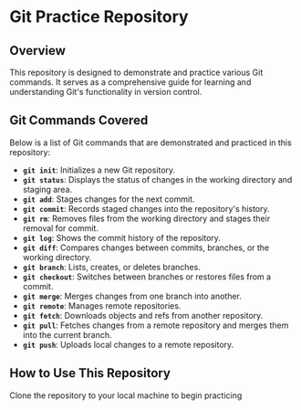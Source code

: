 # Git Practice Repository

## Overview
This repository is designed to demonstrate and practice various Git commands. It serves as a comprehensive guide for learning and understanding Git's functionality in version control.

## Git Commands Covered
Below is a list of Git commands that are demonstrated and practiced in this repository:

- **`git init`**: Initializes a new Git repository.
- **`git status`**: Displays the status of changes in the working directory and staging area.
- **`git add`**: Stages changes for the next commit.
- **`git commit`**: Records staged changes into the repository's history.
- **`git rm`**: Removes files from the working directory and stages their removal for commit.
- **`git log`**: Shows the commit history of the repository.
- **`git diff`**: Compares changes between commits, branches, or the working directory.
- **`git branch`**: Lists, creates, or deletes branches.
- **`git checkout`**: Switches between branches or restores files from a commit.
- **`git merge`**: Merges changes from one branch into another.
- **`git remote`**: Manages remote repositories.
- **`git fetch`**: Downloads objects and refs from another repository.
- **`git pull`**: Fetches changes from a remote repository and merges them into the current branch.
- **`git push`**: Uploads local changes to a remote repository.

## How to Use This Repository
Clone the repository to your local machine to begin practicing
